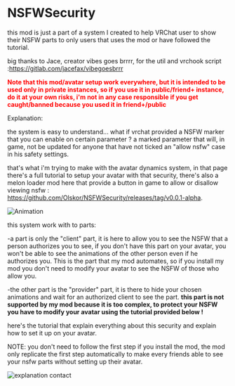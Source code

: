 # NSFWSecurity
this mod is just a part of a system I created to help VRChat user to show their NSFW parts to only users that uses the mod or have followed the tutorial.

big thanks to Jace, creator vibes goes brrrr, for the util and vrchook script :https://gitlab.com/jacefax/vibegoesbrrr

<p><strong><span style="color: #ff0000;">Note that this mod/avatar setup work everywhere, but it is intended to be used only in private instances, so if you use it in public/friend+ instance, do it at your own risks, i'm not in any case responsible if you get caught/banned because you used it in friend+/public</span></strong></p>

Explanation:

the system is easy to understand... what if vrchat provided a NSFW marker that you can enable on certain parameter ? a marked parameter that will, in game, not be updated for anyone that have not ticked an "allow nsfw" case in his safety settings.

that's what i'm trying to make with the avatar dynamics system, in that page there's a full tutorial to setup your avatar with that security, there's also a melon loader mod here that provide a button in game to allow or disallow viewing nsfw : https://github.com/Olskor/NSFWSecurity/releases/tag/v0.0.1-alpha.

![Animation](https://user-images.githubusercontent.com/105324070/171638875-cc312f0e-c2ca-41b2-97ae-b025e5d3c747.gif)

this system work with to parts:

-a part is only the "client" part, it is here to allow you to see the NSFW that a person authorizes you to see, if you don't have this part on your avatar, you won't be able to see the animations of the other person even if he authorizes you.
This is the part that my mod automates, so if you install my mod you don't need to modify your avatar to see the NSFW of those who allow you.

-the other part is the "provider" part, it is there to hide your chosen animations and wait for an authorized client to see the part.
<b>this part is not supported by my mod because it is too complex, to protect your NSFW you have to modify your avatar using the tutorial provided below !</b>

here's the tutorial that explain everything about this security and explain how to set it up on your avatar.

NOTE: you don't need to follow the first step if you install the mod, the mod only replicate the first step automatically to make every friends able to see your nsfw parts without setting up their avatar.

![explanation contact](https://user-images.githubusercontent.com/105324070/171626554-f3cc1c64-8fc4-4e82-b8a4-5e7a51e91207.png)
